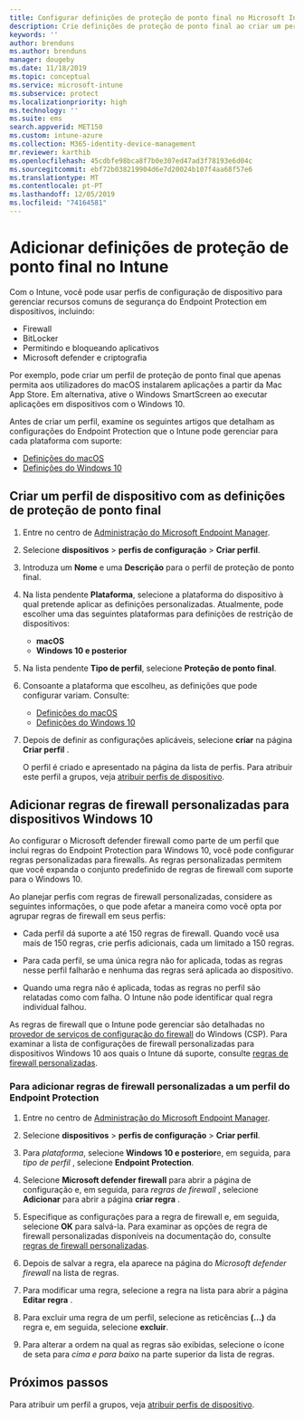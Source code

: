```yaml
---
title: Configurar definições de proteção de ponto final no Microsoft Intune – Azure | Microsoft Docs
description: Crie definições de proteção de ponto final ao criar um perfil de dispositivo com o Windows 10 ou macOS no Microsoft Intune.
keywords: ''
author: brenduns
ms.author: brenduns
manager: dougeby
ms.date: 11/18/2019
ms.topic: conceptual
ms.service: microsoft-intune
ms.subservice: protect
ms.localizationpriority: high
ms.technology: ''
ms.suite: ems
search.appverid: MET150
ms.custom: intune-azure
ms.collection: M365-identity-device-management
mr.reviewer: karthib
ms.openlocfilehash: 45cdbfe98bca8f7b0e307ed47ad3f78193e6d04c
ms.sourcegitcommit: ebf72b038219904d6e7d20024b107f4aa68f57e6
ms.translationtype: MT
ms.contentlocale: pt-PT
ms.lasthandoff: 12/05/2019
ms.locfileid: "74164581"
---
```

# <a name="add-endpoint-protection-settings-in-intune"></a>Adicionar definições de proteção de ponto final no Intune

Com o Intune, você pode usar perfis de configuração de dispositivo para gerenciar recursos comuns de segurança do Endpoint Protection em dispositivos, incluindo:

- Firewall
- BitLocker
- Permitindo e bloqueando aplicativos
- Microsoft defender e criptografia

Por exemplo, pode criar um perfil de proteção de ponto final que apenas permita aos utilizadores do macOS instalarem aplicações a partir da Mac App Store. Em alternativa, ative o Windows SmartScreen ao executar aplicações em dispositivos com o Windows 10.

Antes de criar um perfil, examine os seguintes artigos que detalham as configurações do Endpoint Protection que o Intune pode gerenciar para cada plataforma com suporte:

- [Definições do macOS](endpoint-protection-macos.md)
- [Definições do Windows 10](endpoint-protection-windows-10.md)

## <a name="create-a-device-profile-containing-endpoint-protection-settings"></a>Criar um perfil de dispositivo com as definições de proteção de ponto final

1. Entre no centro de [Administração do Microsoft Endpoint Manager](https://go.microsoft.com/fwlink/?linkid=2109431).

2. Selecione **dispositivos** > **perfis de configuração** > **Criar perfil**.

3. Introduza um **Nome** e uma **Descrição** para o perfil de proteção de ponto final.

4. Na lista pendente **Plataforma**, selecione a plataforma do dispositivo à qual pretende aplicar as definições personalizadas. Atualmente, pode escolher uma das seguintes plataformas para definições de restrição de dispositivos:

   - **macOS**
   - **Windows 10 e posterior**

5. Na lista pendente **Tipo de perfil**, selecione **Proteção de ponto final**.

6. Consoante a plataforma que escolheu, as definições que pode configurar variam. Consulte:

   - [Definições do macOS](endpoint-protection-macos.md)
   - [Definições do Windows 10](endpoint-protection-windows-10.md)

7. Depois de definir as configurações aplicáveis, selecione **criar** na página **Criar perfil** .

   O perfil é criado e apresentado na página da lista de perfis. Para atribuir este perfil a grupos, veja [atribuir perfis de dispositivo](../configuration/device-profile-assign.md).

## <a name="add-custom-firewall-rules-for-windows-10-devices"></a>Adicionar regras de firewall personalizadas para dispositivos Windows 10

Ao configurar o Microsoft defender firewall como parte de um perfil que inclui regras do Endpoint Protection para Windows 10, você pode configurar regras personalizadas para firewalls. As regras personalizadas permitem que você expanda o conjunto predefinido de regras de firewall com suporte para o Windows 10.

Ao planejar perfis com regras de firewall personalizadas, considere as seguintes informações, o que pode afetar a maneira como você opta por agrupar regras de firewall em seus perfis:

- Cada perfil dá suporte a até 150 regras de firewall. Quando você usa mais de 150 regras, crie perfis adicionais, cada um limitado a 150 regras.

- Para cada perfil, se uma única regra não for aplicada, todas as regras nesse perfil falharão e nenhuma das regras será aplicada ao dispositivo.

- Quando uma regra não é aplicada, todas as regras no perfil são relatadas como com falha. O Intune não pode identificar qual regra individual falhou.  

As regras de firewall que o Intune pode gerenciar são detalhadas no [provedor de serviços de configuração do firewall]( https://docs.microsoft.com/windows/client-management/mdm/firewall-csp) do Windows (CSP). Para examinar a lista de configurações de firewall personalizadas para dispositivos Windows 10 aos quais o Intune dá suporte, consulte [regras de firewall personalizadas](endpoint-protection-windows-10.md#firewall-rules).

### <a name="to-add-custom-firewall-rules-to-an-endpoint-protection-profile"></a>Para adicionar regras de firewall personalizadas a um perfil do Endpoint Protection

1. Entre no centro de [Administração do Microsoft Endpoint Manager](https://go.microsoft.com/fwlink/?linkid=2109431).

2. Selecione **dispositivos** > **perfis de configuração** > **Criar perfil**.

3. Para *plataforma*, selecione **Windows 10 e posterior**e, em seguida, para *tipo de perfil* , selecione **Endpoint Protection**.

4. Selecione **Microsoft defender firewall** para abrir a página de configuração e, em seguida, para *regras de firewall* , selecione **Adicionar** para abrir a página **criar regra** .

5. Especifique as configurações para a regra de firewall e, em seguida, selecione **OK** para salvá-la. Para examinar as opções de regra de firewall personalizadas disponíveis na documentação do, consulte [regras de firewall personalizadas](endpoint-protection-windows-10.md#firewall-rules).

6. Depois de salvar a regra, ela aparece na página do *Microsoft defender firewall* na lista de regras.

7. Para modificar uma regra, selecione a regra na lista para abrir a página **Editar regra** .

8. Para excluir uma regra de um perfil, selecione as reticências **(...)** da regra e, em seguida, selecione **excluir**.

9. Para alterar a ordem na qual as regras são exibidas, selecione o ícone de seta para *cima e para baixo* na parte superior da lista de regras.

## <a name="next-steps"></a>Próximos passos

Para atribuir um perfil a grupos, veja [atribuir perfis de dispositivo](../configuration/device-profile-assign.md).

